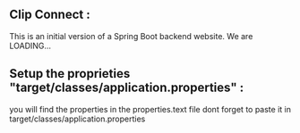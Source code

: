 ## Clip Connect :
This is an initial version of a Spring Boot backend website. We are LOADING...

## Setup the proprieties "target/classes/application.properties" :
you will find the properties in the properties.text file dont forget to paste it in target/classes/application.properties



